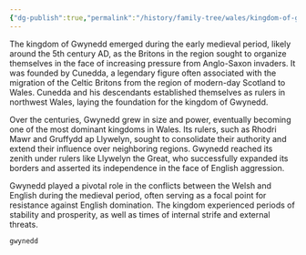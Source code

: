 ```yaml
---
{"dg-publish":true,"permalink":"/history/family-tree/wales/kingdom-of-gwynedd/"}
---
```



The kingdom of Gwynedd emerged during the early medieval period, likely around the 5th century AD, as the Britons in the region sought to organize themselves in the face of increasing pressure from Anglo-Saxon invaders. It was founded by Cunedda, a legendary figure often associated with the migration of the Celtic Britons from the region of modern-day Scotland to Wales. Cunedda and his descendants established themselves as rulers in northwest Wales, laying the foundation for the kingdom of Gwynedd.

Over the centuries, Gwynedd grew in size and power, eventually becoming one of the most dominant kingdoms in Wales. Its rulers, such as Rhodri Mawr and Gruffydd ap Llywelyn, sought to consolidate their authority and extend their influence over neighboring regions. Gwynedd reached its zenith under rulers like Llywelyn the Great, who successfully expanded its borders and asserted its independence in the face of English aggression.

Gwynedd played a pivotal role in the conflicts between the Welsh and English during the medieval period, often serving as a focal point for resistance against English domination. The kingdom experienced periods of stability and prosperity, as well as times of internal strife and external threats.


```timeline
gwynedd
```